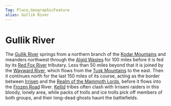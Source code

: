 ```yaml
---
Tag: Place,GeographicFeature
alias: Gullik River
---
```

# Gullik River
The [Gullik River](https://pathfinderwiki.com/wiki/Gullik_River) springs from a northern branch of the [Kodar Mountains](Kodar-Mountains) and meanders northwest through the [Algid Wastes](Algid-Wastes) for 100 miles before it is fed by its [Red Fox River](Red-Fox-River) tributary. Less than 50 miles beyond that it is joined by the [Wayward River](Wayward-River), which flows from the [Tusk Mountains](Tusk-Mountains) to the east. Then it continues north for the last 150 miles of its course, acting as the border between [Irrisen](Irrisen) and the [Realm of the Mammoth Lords](Realm-of-the-Mammoth-Lords), before it flows into the [Frozen Road](Frozen-Road) River. [Kellid](Kellid) tribes often clash with Irriseni raiders in this bloody, lonely area, while packs of trolls and ice trolls pick off members of both groups, and their long-dead ghosts haunt the battlefields. 
